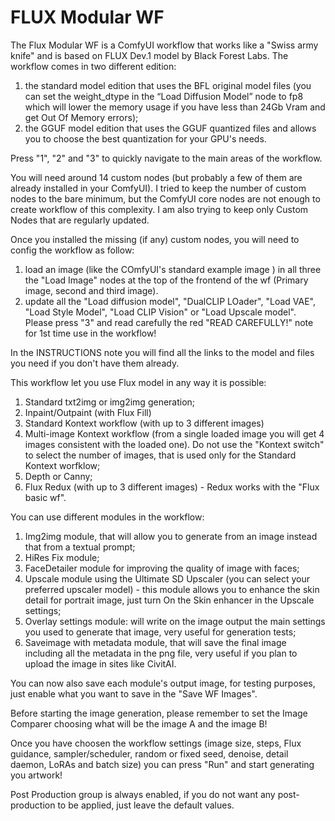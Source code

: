 # FLUX Modular WF

The Flux Modular WF is a ComfyUI workflow that works like a "Swiss army knife" and is based on FLUX Dev.1 model by Black Forest Labs.
The workflow comes in two different edition:

1) the standard model edition that uses the BFL original model files (you can set the weight_dtype in the “Load Diffusion Model” node to fp8 which will lower the memory usage if you have less than 24Gb Vram and get Out Of Memory errors);
2) the GGUF model edition that uses the GGUF quantized files and allows you to choose the best quantization for your GPU's needs.

Press "1", "2" and "3" to quickly navigate to the main areas of the workflow.

You will need around 14 custom nodes (but probably a few of them are already installed in your ComfyUI). I tried to keep the number of custom nodes to the bare minimum, but the ComfyUI core nodes are not enough to create workflow of this complexity. I am also trying to keep only Custom Nodes that are regularly updated.

Once you installed the missing (if any) custom nodes, you will need to config the workflow as follow:

1) load an image (like the COmfyUI's standard example image ) in all three the "Load Image" nodes at the top of the frontend of the wf (Primary image, second and third image).
2) update all the "Load diffusion model", "DualCLIP LOader", "Load VAE", "Load Style Model", "Load CLIP Vision" or "Load Upscale model". Please press "3" and read carefully the red "READ CAREFULLY!" note for 1st time use in the workflow!

In the INSTRUCTIONS note you will find all the links to the model and files you need if you don't have them already.

This workflow let you use Flux model in any way it is possible:
1) Standard txt2img or img2img generation;
2) Inpaint/Outpaint (with Flux Fill)
3) Standard Kontext workflow (with up to 3 different images)
4) Multi-image Kontext workflow (from a single loaded image you will get 4 images consistent with the loaded one). Do not use the "Kontext switch" to select the number of images, that is used only for the Standard Kontext worfklow;
5) Depth or Canny;
6) Flux Redux (with up to 3 different images) - Redux works with the "Flux basic wf".

You can use different modules in the workflow:
1) Img2img module, that will allow you to generate from an image instead that from a textual prompt;
2) HiRes Fix module;
3) FaceDetailer module for improving the quality of image with faces;
4) Upscale module using the Ultimate SD Upscaler (you can select your preferred upscaler model) - this module allows you to enhance the skin detail for portrait image, just turn On the Skin enhancer in the Upscale settings;
5) Overlay settings module: will write on the image output the main settings you used to generate that image, very useful for generation tests;
6) Saveimage with metadata module, that will save the final image including all the metadata in the png file, very useful if you plan to upload the image in sites like CivitAI.

You can now also save each module's output image, for testing purposes, just enable what you want to save in the "Save WF Images".

Before starting the image generation, please remember to set the Image Comparer choosing what will be the image A and the image B!

Once you have choosen the workflow settings (image size, steps, Flux guidance, sampler/scheduler, random or fixed seed, denoise, detail daemon, LoRAs and batch size) you can press "Run" and start generating you artwork!

Post Production group is always enabled, if you do not want any post-production to be applied, just leave the default values.
